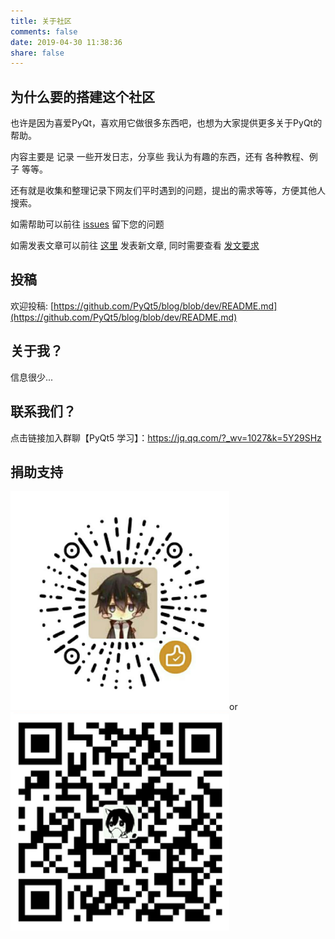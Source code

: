 ```yaml
---
title: 关于社区
comments: false
date: 2019-04-30 11:38:36
share: false
---
```


## 为什么要的搭建这个社区

也许是因为喜爱PyQt，喜欢用它做很多东西吧，也想为大家提供更多关于PyQt的帮助。

内容主要是 记录 一些开发日志，分享些 我认为有趣的东西，还有 各种教程、例子 等等。

还有就是收集和整理记录下网友们平时遇到的问题，提出的需求等等，方便其他人搜索。

如需帮助可以前往 [issues](https://github.com/PyQt5/PyQt/issues/new) 留下您的问题

如需发表文章可以前往 [这里](https://github.com/PyQt5/blog/tree/dev/source/_posts) 发表新文章, 同时需要查看 [发文要求](https://github.com/PyQt5/blog/blob/dev/README.md)

## 投稿

欢迎投稿: [https://github.com/PyQt5/blog/blob/dev/README.md](https://github.com/PyQt5/blog/blob/dev/README.md)

## 关于我？

信息很少...

## 联系我们？

点击链接加入群聊【PyQt5 学习】：https://jq.qq.com/?_wv=1027&k=5Y29SHz

## 捐助支持

<a href="javascript:;" alt="微信"><img src="/img/weixin.png" height="350" width="350"></a>or<a href="javascript:;" alt="支付宝"><img src="/img/zhifubao.png" height="350" width="350"></a>